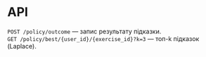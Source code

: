 # API
`POST /policy/outcome` — запис результату підказки.  
`GET /policy/best/{user_id}/{exercise_id}?k=3` — топ-k підказок (Laplace).
